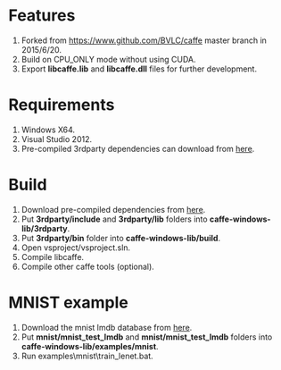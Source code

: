Features
======
1. Forked from https://www.github.com/BVLC/caffe master branch in 2015/6/20.
2. Build on CPU_ONLY mode without using CUDA.
3. Export **libcaffe.lib** and **libcaffe.dll** files for further development.

Requirements
======
1. Windows X64.
2. Visual Studio 2012.
3. Pre-compiled 3rdparty dependencies can download from [here](http://pan.baidu.com/s/1sjQIb7J).
 
Build
======
1. Download pre-compiled dependencies from [here](http://pan.baidu.com/s/1sjQIb7J). 
2. Put **3rdparty/include** and **3rdparty/lib** folders into **caffe-windows-lib/3rdparty**.
3. Put **3rdparty/bin** folder into **caffe-windows-lib/build**.
4. Open vsproject/vsproject.sln. 
5. Compile libcaffe.
6. Compile other caffe tools (optional).
   
MNIST example
======
1. Download the mnist lmdb database from [here](http://pan.baidu.com/s/1dDliZDJ).
2. Put **mnist/mnist_test_lmdb** and **mnist/mnist_test_lmdb** folders into **caffe-windows-lib/examples/mnist**.
3. Run examples\mnist\train_lenet.bat.
